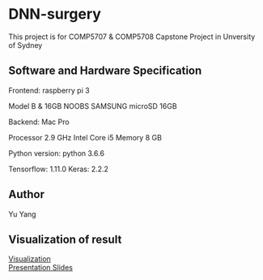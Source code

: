 # DNN-surgery
This project is for COMP5707 & COMP5708 Capstone Project in Unversity of Sydney


## Software and Hardware Specification


Frontend: raspberry pi 3

Model B \& 16GB NOOBS
SAMSUNG microSD 16GB


Backend: Mac Pro

Processor 2.9 GHz Intel Core i5
Memory 8 GB


Python version: python 3.6.6

Tensorflow: 1.11.0
Keras: 2.2.2


## Author
Yu Yang 

## Visualization of result
[Visualization](https://github.com/yangyuchelsea/DNN-surgery/blob/master/surgery_experiment/result/surgery/visual.ipynb)<br/>
[Presentation Slides](https://github.com/yangyuchelsea/DNN-surgery/blob/master/Presentation.pdf)
